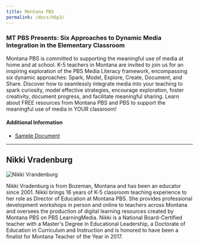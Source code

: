```yaml
---
title: Montana PBS
permalink: /docs/b6p3/
---
```

### MT PBS Presents: Six Approaches to Dynamic Media Integration in the Elementary Classroom
Montana PBS is committed to supporting the meaningful use of media at home and at school. K-5 teachers in Montana are invited to join us for an inspiring exploration of the PBS Media Literacy framework, encompassing six dynamic approaches: Spark, Model, Explore, Create, Document, and Share. Discover how to seamlessly integrate media into your teaching to spark curiosity, model effective strategies, encourage exploration, foster creativity, document progress, and facilitate meaningful sharing. Learn about FREE resources from Montana PBS and PBS to support the meaningful use of media in YOUR classroom!

#### Additional Information
 - [Sample Document](../wednesday/breakout7/documents/b1p1d1.pdf)

***

## Nikki Vradenburg

![Nikki Vrandenburg](../tuesday/breakout6/images/nikki.jpg)

Nikki Vradenburg is from Bozeman, Montana and has been an educator since 2001. Nikki brings 16 years of K-5 classroom teaching experience to her role as Director of Education at Montana PBS. She provides professional development workshops in person and online to teachers across Montana and oversees the production of digital learning resources created by Montana PBS on PBS LearningMedia. Nikki is a National Board-Certified teacher with a Master's Degree in Educational Leadership, a Doctorate of Education in Curriculum and Instruction and is honored to have been a finalist for Montana Teacher of the Year in 2017.  